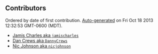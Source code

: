 ## Contributors
Ordered by date of first contribution.
[Auto-generated](http://github.com/dtrejo/node-authors) on Fri Oct 18 2013 12:32:53 GMT-0600 (MDT).

- [Jamis Charles aka `jamischarles`](https://github.com/jamischarles)
- [Dan Crews aka `DannyCrews`](https://github.com/DannyCrews)
- [Nic Johnson aka `nicjohnson`](https://github.com/nicjohnson)
